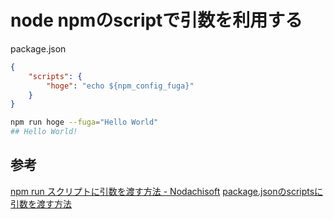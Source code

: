 # node npmのscriptで引数を利用する

package.json
```json
{
	"scripts": {
		"hoge": "echo ${npm_config_fuga}"
	}
}
```

```sh
npm run hoge --fuga="Hello World"
## Hello World!
```
## 参考
[npm run スクリプトに引数を渡す方法 - Nodachisoft](https://nodachisoft.com/common/jp/article/jp000171/)
[package.jsonのscriptsに引数を渡す方法](https://zenn.dev/jojojo/articles/df1ff83890f83b)


